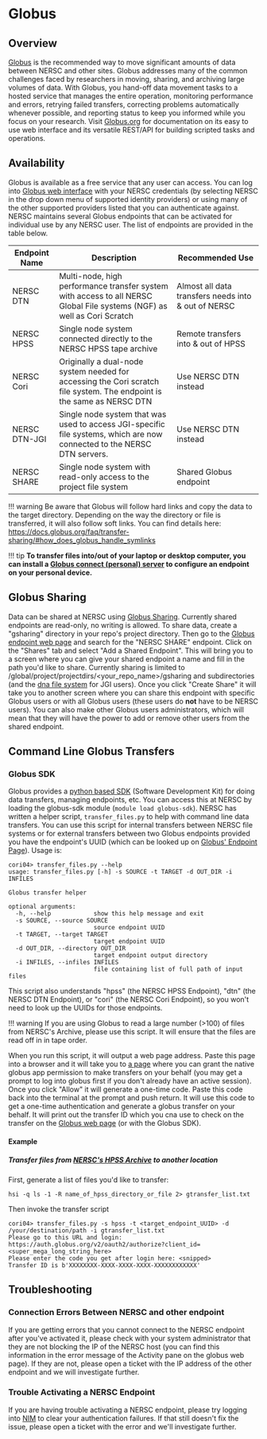 # Globus
## Overview
[Globus](https://globus.org) is the recommended way to move
significant amounts of data between NERSC and other sites. Globus
addresses many of the common challenges faced by researchers in
moving, sharing, and archiving large volumes of data. With Globus, you
hand-off data movement tasks to a hosted service that manages the
entire operation, monitoring performance and errors, retrying failed
transfers, correcting problems automatically whenever possible, and
reporting status to keep you informed while you focus on your
research. Visit [Globus.org](https://globus.org) for documentation on
its easy to use web interface and its versatile REST/API for building
scripted tasks and operations.

## Availability
Globus is available as a free service that any user can access.  You
can log into [Globus web interface](https://globus.org) with your
NERSC credentials (by selecting NERSC in the drop down menu of
supported identity providers) or using many of the other supported
providers listed that you can authenticate against. NERSC maintains
several Globus endpoints that can be activated for individual use by
any NERSC user. The list of endpoints are provided in the table below.

| Endpoint Name | Description |Recommended Use
| --- | --- | ---
| NERSC DTN | Multi-node, high performance transfer system with access to all NERSC Global File systems (NGF) as well as Cori Scratch |  Almost all data transfers needs into & out of NERSC
| NERSC HPSS | Single node system connected directly to the NERSC HPSS tape archive | Remote transfers into & out of HPSS
| NERSC Cori | Originally a dual-node system needed for accessing the Cori scratch file system. The endpoint is the same as NERSC DTN |  Use NERSC DTN instead
| NERSC DTN-JGI | Single node system that was used to access JGI-specific file systems, which are now connected to the NERSC DTN servers. | Use NERSC DTN instead
| NERSC SHARE | Single node system with read-only access to the project file system | Shared Globus endpoint

!!! warning 
    Be aware that Globus will follow hard links and copy the data to
    the target directory. Depending on the way the directory or file
    is transferred, it will also follow soft links. You can find
    details here:
    https://docs.globus.org/faq/transfer-sharing/#how_does_globus_handle_symlinks

!!! tip
    **To transfer files into/out of your laptop or desktop
    computer, you can install a [Globus connect (personal)
    server](https://www.globus.org/globus-connect) to configure an
    endpoint on your personal device.**

## Globus Sharing
Data can be shared at NERSC using [Globus
Sharing](https://www.globus.org/data-sharing). Currently shared
endpoints are read-only, no writing is allowed. To share data, create
a "gsharing" directory in your repo's project directory. Then go to
the [Globus endpoint web page](https://app.globus.org/endpoints) and
search for the "NERSC SHARE" endpoint. Click on the "Shares" tab and
select "Add a Shared Endpoint". This will bring you to a screen where
you can give your shared endpoint a name and fill in the path you'd
like to share. Currently sharing is limited to
/global/project/projectdirs/<your_repo_name\>/gsharing and subdirectories
(and the [dna file
system](../../science-partners/jgi/filesystems/#dna-data-n-archive)
for JGI users). Once you click "Create Share" it will take you to
another screen where you can share this endpoint with specific Globus
users or with all Globus users (these users do **not** have to be
NERSC users). You can also make other Globus users administrators,
which will mean that they will have the power to add or remove other
users from the shared endpoint.

## Command Line Globus Transfers
### Globus SDK
Globus provides a [python based
SDK](https://globus-sdk-python.readthedocs.io/en/stable/) (Software
Development Kit) for doing data transfers, managing endpoints,
etc. You can access this at NERSC by loading the globus-sdk module
(`module load globus-sdk`). NERSC has written a helper script,
`transfer_files.py` to help with command line data transfers. You can
use this script for internal transfers between NERSC file systems or
for external transfers between two Globus endpoints provided you have
the endpoint's UUID (which can be looked up on [Globus' Endpoint
Page](https://app.globus.org/endpoints)). Usage is:

```
cori04> transfer_files.py --help
usage: transfer_files.py [-h] -s SOURCE -t TARGET -d OUT_DIR -i INFILES

Globus transfer helper

optional arguments:
  -h, --help            show this help message and exit
  -s SOURCE, --source SOURCE
                        source endpoint UUID
  -t TARGET, --target TARGET
                        target endpoint UUID
  -d OUT_DIR, --directory OUT_DIR
                        target endpoint output directory
  -i INFILES, --infiles INFILES
                        file containing list of full path of input files
```

This script also understands "hpss" (the NERSC HPSS Endpoint), "dtn"
(the NERSC DTN Endpoint), or "cori" (the NERSC Cori Endpoint), so you
won't need to look up the UUIDs for those endpoints.

!!! warning
    If you are using Globus to read a large number (>100) of files
    from NERSC's Archive, please use this script. It will ensure that
    the files are read off in in tape order.

When you run this script, it will output a web page address. Paste
this page into a browser and it will take you to [a
page](globus_native_app_grant.png) where you can grant the native
globus app permission to make transfers on your behalf (you may get a
prompt to log into globus first if you don't already have an active
session). Once you click "Allow" it will generate a one-time
code. Paste this code back into the terminal at the prompt and push
return. It will use this code to get a one-time authentication and
generate a globus transfer on your behalf. It will print out the
transfer ID which you cna use to check on the transfer on the [Globus
web page](https://www.globus.org) (or with the Globus SDK).


#### Example
##### Transfer files from [NERSC's HPSS Archive](../filesystems/archive.md) to another location
First, generate a list of files you'd like to transfer:
```
hsi -q ls -1 -R name_of_hpss_directory_or_file 2> gtransfer_list.txt
```
Then invoke the transfer script
```
cori04> transfer_files.py -s hpss -t <target_endpoint_UUID> -d /your/destination/path -i gtransfer_list.txt
Please go to this URL and login: https://auth.globus.org/v2/oauth2/authorize?client_id=<super_mega_long_string_here>
Please enter the code you get after login here: <snipped>
Transfer ID is b'XXXXXXXX-XXXX-XXXX-XXXX-XXXXXXXXXXXX'
```
## Troubleshooting
### Connection Errors Between NERSC and other endpoint
If you are getting errors that you cannot connect to the NERSC
endpoint after you've activated it, please check with your system
administrator that they are not blocking the IP of the NERSC host (you
can find this information in the error message of the Activity pane on
the globus web page). If they are not, please open a ticket with the
IP address of the other endpoint and we will investigate further.
### Trouble Activating a NERSC Endpoint
If you are having trouble activating a NERSC endpoint, please try
logging into [NIM](https://nim.nersc.gov) to clear your authentication
failures. If that still doesn't fix the issue, please open a ticket
with the error and we'll investigate further.